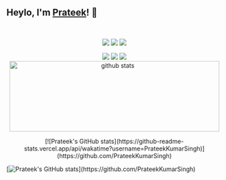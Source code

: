 
## Heylo, I'm <a href="https://www.linkedin.com/in/prateeksingh1590/detail/" target="_blank">Prateek</a>! 👋
<br />

<p align="center">
  <a href= "https://www.linkedin.com/in/prateeksingh1590/detail/"><img src="https://img.icons8.com/dusk/48/000000/linkedin.png"/></a>
  <a href= "https://twitter.com/singhprateik"><img src="https://img.icons8.com/dusk/48/000000/twitter.png"/></a>
  <a href= "https://www.youtube.com/c/ridiculouslycurious"><img src="https://img.icons8.com/dusk/48/000000/youtube--v2.png"/></a>
</p>

<p align="center">
<img src="https://views.whatilearened.today/views/github/PrateekKumarSingh/views.svg"/>
<a href="https://github.com/PrateekKumarSingh/"><img src="https://img.shields.io/github/followers/PrateekKumarSingh?color=%234CC61E&label=GitHub%20Followers%20%3A"/></a>
<a href="https://github.com/PrateekKumarSingh?tab=repositories"><img src="https://badges.frapsoft.com/os/v2/open-source.svg?v=103"/></a>

<img width="490" height="165" src="https://github-readme-stats.vercel.app/api/?username=PrateekKumarSingh&show_icons=true&title_color=fffffff&icon_color=000000&text_color=000000" alt="github stats"/>

</p>

<p align="center">
[![Prateek's GitHub stats](https://github-readme-stats.vercel.app/api/wakatime?username=PrateekKumarSingh)](https://github.com/PrateekKumarSingh)

[![Prateek's GitHub stats](https://github-readme-streak-stats.herokuapp.com/?user=PrateekKumarSingh&theme=light&hide_border=true")](https://github.com/PrateekKumarSingh)
</p>
<br/><br/>
